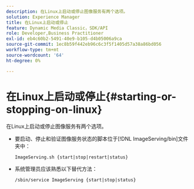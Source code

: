 ```yaml
---
description: 在Linux上启动或停止图像服务有两个选项。
solution: Experience Manager
title: 在Linux上启动或停止
feature: Dynamic Media Classic，SDK/API
role: Developer,Business Practitioner
exl-id: eb4c60b2-5491-40e9-b105-d4b05006a9ca
source-git-commit: 1ec8b59f442eb96c6c3f5f1405d57a38a86bd056
workflow-type: tm+mt
source-wordcount: '64'
ht-degree: 0%

---
```


# 在Linux上启动或停止{#starting-or-stopping-on-linux}

在Linux上启动或停止图像服务有两个选项。

* 要启动、停止和验证图像服务状态的脚本位于[!DNL ImageServing/bin]文件夹中：

   `ImageServing.sh {start|stop|restart|status}`
* 系统管理员应该熟悉以下替代方法：

   `/sbin/service ImageServing {start|stop|status}`
